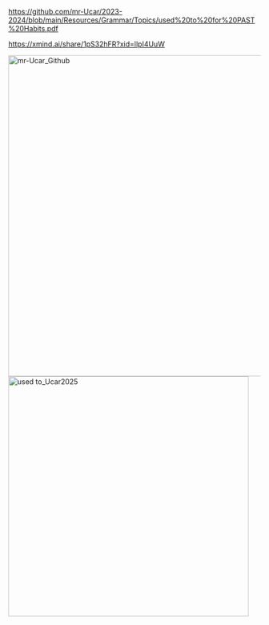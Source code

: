 


https://github.com/mr-Ucar/2023-2024/blob/main/Resources/Grammar/Topics/used%20to%20for%20PAST%20Habits.pdf

https://xmind.ai/share/1pS32hFR?xid=llpI4UuW

<img width="642" alt="mr-Ucar_Github" src="https://github.com/user-attachments/assets/c613cb23-cef2-49e2-8514-5f3dfe5f8e14" />


<img width="480" alt="used to_Ucar2025" src="https://github.com/user-attachments/assets/35bd15e5-9396-4560-b791-6beb0b3c2000" />
